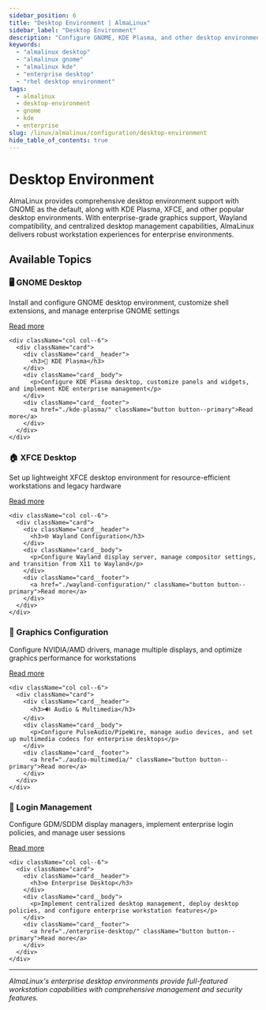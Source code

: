 ```yaml
---
sidebar_position: 6
title: "Desktop Environment | AlmaLinux"
sidebar_label: "Desktop Environment"
description: "Configure GNOME, KDE Plasma, and other desktop environments on AlmaLinux with Wayland support and enterprise desktop management."
keywords:
  - "almalinux desktop"
  - "almalinux gnome"
  - "almalinux kde"
  - "enterprise desktop"
  - "rhel desktop environment"
tags:
  - almalinux
  - desktop-environment
  - gnome
  - kde
  - enterprise
slug: /linux/almalinux/configuration/desktop-environment
hide_table_of_contents: true
---
```


# Desktop Environment

AlmaLinux provides comprehensive desktop environment support with GNOME as the default, along with KDE Plasma, XFCE, and other popular desktop environments. With enterprise-grade graphics support, Wayland compatibility, and centralized desktop management capabilities, AlmaLinux delivers robust workstation experiences for enterprise environments.

## Available Topics

<div className="container">
  <div className="row">
    <div className="col col--6">
      <div className="card">
        <div className="card__header">
          <h3>🖥️ GNOME Desktop</h3>
        </div>
        <div className="card__body">
          <p>Install and configure GNOME desktop environment, customize shell extensions, and manage enterprise GNOME settings</p>
        </div>
        <div className="card__footer">
          <a href="./gnome-desktop/" className="button button--primary">Read more</a>
        </div>
      </div>
    </div>
    
    <div className="col col--6">
      <div className="card">
        <div className="card__header">
          <h3>🌊 KDE Plasma</h3>
        </div>
        <div className="card__body">
          <p>Configure KDE Plasma desktop, customize panels and widgets, and implement KDE enterprise management</p>
        </div>
        <div className="card__footer">
          <a href="./kde-plasma/" className="button button--primary">Read more</a>
        </div>
      </div>
    </div>
  </div>

  <div className="row">
    <div className="col col--6">
      <div className="card">
        <div className="card__header">
          <h3>🏠 XFCE Desktop</h3>
        </div>
        <div className="card__body">
          <p>Set up lightweight XFCE desktop environment for resource-efficient workstations and legacy hardware</p>
        </div>
        <div className="card__footer">
          <a href="./xfce-desktop/" className="button button--primary">Read more</a>
        </div>
      </div>
    </div>
    
    <div className="col col--6">
      <div className="card">
        <div className="card__header">
          <h3>🌐 Wayland Configuration</h3>
        </div>
        <div className="card__body">
          <p>Configure Wayland display server, manage compositor settings, and transition from X11 to Wayland</p>
        </div>
        <div className="card__footer">
          <a href="./wayland-configuration/" className="button button--primary">Read more</a>
        </div>
      </div>
    </div>
  </div>

  <div className="row">
    <div className="col col--6">
      <div className="card">
        <div className="card__header">
          <h3>🎨 Graphics Configuration</h3>
        </div>
        <div className="card__body">
          <p>Configure NVIDIA/AMD drivers, manage multiple displays, and optimize graphics performance for workstations</p>
        </div>
        <div className="card__footer">
          <a href="./graphics-configuration/" className="button button--primary">Read more</a>
        </div>
      </div>
    </div>
    
    <div className="col col--6">
      <div className="card">
        <div className="card__header">
          <h3>🔊 Audio & Multimedia</h3>
        </div>
        <div className="card__body">
          <p>Configure PulseAudio/PipeWire, manage audio devices, and set up multimedia codecs for enterprise desktops</p>
        </div>
        <div className="card__footer">
          <a href="./audio-multimedia/" className="button button--primary">Read more</a>
        </div>
      </div>
    </div>
  </div>

  <div className="row">
    <div className="col col--6">
      <div className="card">
        <div className="card__header">
          <h3>🔐 Login Management</h3>
        </div>
        <div className="card__body">
          <p>Configure GDM/SDDM display managers, implement enterprise login policies, and manage user sessions</p>
        </div>
        <div className="card__footer">
          <a href="./login-management/" className="button button--primary">Read more</a>
        </div>
      </div>
    </div>
    
    <div className="col col--6">
      <div className="card">
        <div className="card__header">
          <h3>⚙️ Enterprise Desktop</h3>
        </div>
        <div className="card__body">
          <p>Implement centralized desktop management, deploy desktop policies, and configure enterprise workstation features</p>
        </div>
        <div className="card__footer">
          <a href="./enterprise-desktop/" className="button button--primary">Read more</a>
        </div>
      </div>
    </div>
  </div>
</div>

---

*AlmaLinux's enterprise desktop environments provide full-featured workstation capabilities with comprehensive management and security features.*